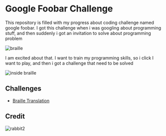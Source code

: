 # Google Foobar Challenge
This repository is filled with my progress about coding challenge named google foobar. I got this challenge when i was googling about programming stuff, and then suddenly i got an invitation to solve about programming problem

![braille](https://user-images.githubusercontent.com/38213112/127672428-cc575dad-ca1f-4753-9124-4adafaf7ce6a.png)

I am excited about that. I want to train my programming skills, so i click I want to play, and then i got a challenge that need to be solved

![inside braille](https://user-images.githubusercontent.com/38213112/127672446-19d96c37-dfa3-46a7-9a16-08ebb120e6a8.png)

## Challenges
- [Braille Translation](challenges/braille-translation)

## Credit
![rabbit2](https://user-images.githubusercontent.com/38213112/127675777-1601637d-384c-46ac-8076-85bd4cf61872.png)

